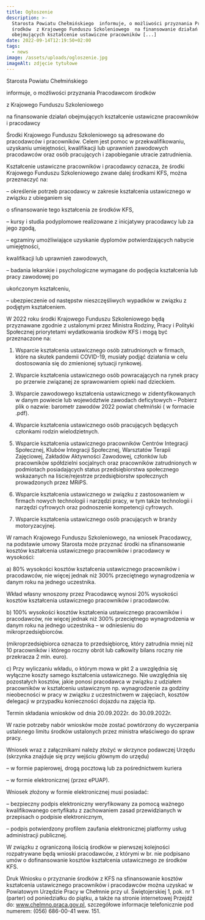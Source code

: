 ```yaml
---
title: Ogłoszenie
description: >-
  Starosta Powiatu Chełmińskiego  informuje, o możliwości przyznania Pracodawcom
  środków  z Krajowego Funduszu Szkoleniowego  na finansowanie działań
  obejmujących kształcenie ustawiczne pracowników [...]
date: 2022-09-14T12:19:50+02:00
tags:
  - news
image: /assets/uploads/ogloszenie.jpg
imageAlt: zdjęcie tytułowe
---
```





Starosta Powiatu Chełmińskiego



 informuje, o możliwości przyznania Pracodawcom środków



 z Krajowego Funduszu Szkoleniowego



 na finansowanie działań obejmujących kształcenie ustawiczne pracowników i pracodawcy



 



Środki Krajowego Funduszu Szkoleniowego są adresowane do pracodawców i pracowników. Celem jest pomoc w przekwalifikowaniu, uzyskaniu umiejętności, kwalifikacji lub uprawnień zawodowych pracodawców oraz osób pracujących i zapobieganie utracie zatrudnienia.



 Kształcenie ustawiczne pracowników i pracodawcy oznacza, że środki Krajowego Funduszu Szkoleniowego zwane dalej środkami KFS, można przeznaczyć na:                                                                                        



– określenie potrzeb pracodawcy w zakresie kształcenia ustawicznego w związku z ubieganiem się



o sfinansowanie tego kształcenia ze środków KFS,



– kursy i studia podyplomowe realizowane z inicjatywy pracodawcy lub za jego zgodą,



– egzaminy umożliwiające uzyskanie dyplomów potwierdzających nabycie umiejętności,



kwalifikacji lub uprawnień zawodowych,



– badania lekarskie i psychologiczne wymagane do podjęcia kształcenia lub pracy zawodowej po



ukończonym kształceniu,



– ubezpieczenie od następstw nieszczęśliwych wypadków w związku z podjętym kształceniem.



W 2022 roku środki Krajowego Funduszu Szkoleniowego będą przyznawane zgodnie z ustalonymi przez Ministra Rodziny, Pracy i Polityki Społecznej priorytetami wydatkowania środków KFS i  mogą być przeznaczone na:



1) Wsparcie kształcenia ustawicznego osób zatrudnionych w firmach, które na skutek pandemii COVID-19, musiały podjąć działania w celu dostosowania się do zmienionej sytuacji rynkowej.



2) Wsparcie kształcenia ustawicznego osób powracających na rynek pracy po przerwie związanej ze sprawowaniem opieki nad dzieckiem.



3)  Wsparcie zawodowego kształcenia ustawicznego w zidentyfikowanych w danym powiecie lub województwie zawodach deficytowych – Pobierz plik o nazwie: barometr zawodów 2022 powiat chełmiński ( w formacie .pdf).



4) Wsparcie kształcenia ustawicznego osób pracujących będących członkami rodzin wielodzietnych.



5) Wsparcie kształcenia ustawicznego pracowników Centrów Integracji Społecznej, Klubów Integracji Społecznej, Warsztatów Terapii Zajęciowej, Zakładów Aktywności Zawodowej, członków lub pracowników spółdzielni socjalnych oraz pracowników zatrudnionych w podmiotach posiadających status przedsiębiorstwa społecznego wskazanych na liście/rejestrze przedsiębiorstw społecznych prowadzonych przez MRiPS.



6)  Wsparcie kształcenia ustawicznego w związku z zastosowaniem w firmach nowych technologii  i narzędzi pracy, w tym także technologii i narzędzi cyfrowych oraz podnoszenie kompetencji cyfrowych.



7)  Wsparcie kształcenia ustawicznego osób pracujących w branży motoryzacyjnej.



W ramach Krajowego Funduszu Szkoleniowego, na wniosek Pracodawcy, na podstawie umowy Starosta może przyznać  środki na sfinansowanie kosztów kształcenia ustawicznego pracowników   i pracodawcy w  wysokości:



a) 80% wysokości kosztów kształcenia ustawicznego pracowników i pracodawców, nie więcej jednak niż 300% przeciętnego wynagrodzenia w danym roku na jednego uczestnika.



Wkład własny wnoszony przez Pracodawcę wynosi 20% wysokości kosztów kształcenia ustawicznego pracowników i pracodawców.



b) 100% wysokości kosztów kształcenia ustawicznego pracowników i pracodawców,  nie więcej jednak niż 300% przeciętnego wynagrodzenia w danym roku na jednego uczestnika – w odniesieniu do mikroprzedsiębiorców.



(mikroprzedsiębiorca oznacza to przedsiębiorcę, który zatrudnia mniej niż 10 pracowników i którego roczny obrót lub całkowity bilans roczny nie przekracza 2 mln. euro).



c) Przy wyliczaniu wkładu, o którym mowa w pkt 2 a uwzględnia się wyłączne koszty samego kształcenia ustawicznego. Nie uwzględnia się pozostałych kosztów, jakie ponosi pracodawca w związku z udziałem pracowników w kształceniu ustawicznym np. wynagrodzenie za godziny nieobecności w pracy w związku z uczestnictwem w zajęciach, kosztów delegacji w przypadku konieczności dojazdu na zajęcia itp.



 



Termin składania wniosków od dnia 20.09.2022r. do 30.09.2022r.



 



W razie potrzeby nabór wniosków może zostać powtórzony do wyczerpania ustalonego limitu środków ustalonych przez ministra właściwego do spraw pracy.



 Wniosek wraz z załącznikami należy złożyć w skrzynce podawczej Urzędu (skrzynka znajduje się przy wejściu głównym do urzędu)



– w formie papierowej, drogą pocztową lub za pośrednictwem kuriera



– w formie elektronicznej (przez ePUAP).



Wniosek złożony w formie elektronicznej musi posiadać:



– bezpieczny podpis elektroniczny weryfikowany za pomocą ważnego kwalifikowanego certyfikatu z zachowaniem zasad przewidzianych w przepisach o podpisie elektronicznym,



– podpis potwierdzony profilem zaufania elektronicznej platformy usług administracji publicznej.



W związku z ograniczoną ilością środków w pierwszej kolejności rozpatrywane będą wnioski pracodawców, z którymi w br. nie podpisano umów o dofinansowanie kosztów kształcenia ustawicznego ze środków KFS.



Druk Wniosku o przyznanie środków z KFS na sfinansowanie kosztów kształcenia ustawicznego pracowników i pracodawców można uzyskać w Powiatowym Urzędzie Pracy w Chełmnie przy ul. Świętojerskiej 1, pok. nr 1 (parter) od poniedziałku do piątku, a także na stronie internetowej Przejdź do: www.chelmno.praca.gov.pl, szczegółowe informacje telefonicznie pod numerem: (056) 686-00-41 wew. 151.
